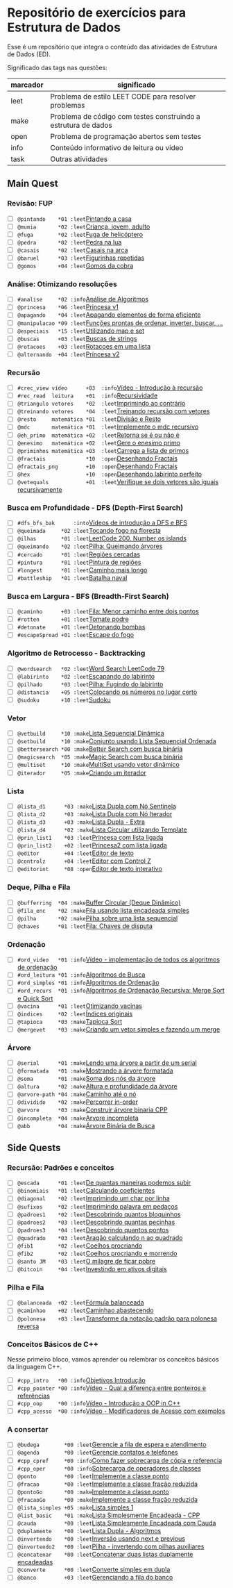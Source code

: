 # Repositório de exercícios para Estrutura de Dados

Esse é um repositório que integra o conteúdo das atividades de Estrutura de Dados (ED).

Significado das tags nas questões:

| marcador  | significado
| --------- | -----------
| leet      | Problema de estilo LEET CODE para resolver problemas
| make      | Problema de código com testes construindo a estrutura de dados
| open      | Problema de programação abertos sem testes
| info      | Conteúdo informativo de leitura ou vídeo
| task      | Outras atividades

## Main Quest

### Revisão: FUP

- [ ] `@pintando    *01 :leet`[Pintando a casa](https://github.com/qxcodefup/arcade/blob/master/base/pintando/Readme.md)
- [ ] `@mumia       *02 :leet`[Criança, jovem, adulto](https://github.com/qxcodefup/arcade/blob/master/base/mumia/Readme.md)
- [ ] `@fuga        *02 :leet`[Fuga de helicóptero](https://github.com/qxcodefup/arcade/blob/master/base/fuga/Readme.md)
- [ ] `@pedra       *02 :leet`[Pedra na lua](https://github.com/qxcodefup/arcade/blob/master/base/pedra/Readme.md)
- [ ] `@casais      *02 :leet`[Casais na arca](https://github.com/qxcodefup/arcade/blob/master/base/casais/Readme.md)
- [ ] `@baruel      *03 :leet`[Figurinhas repetidas](https://github.com/qxcodefup/arcade/blob/master/base/baruel/Readme.md)
- [ ] `@gomos       +04 :leet`[Gomos da cobra](https://github.com/qxcodefup/arcade/blob/master/base/gomos/Readme.md)

### Análise: Otimizando resoluções

- [ ] `#analise     *02 :info`[Análise de Algoritmos](wiki/analise/analise.md)
- [ ] `@princesa    *06 :leet`[Princesa v1](base/princesa/Readme.md)
- [ ] `@apagando    *04 :leet`[Apagando elementos de forma eficiente](base/apagando/Readme.md)
- [ ] `@manipulacao *09 :leet`[Funções prontas de ordenar, inverter, buscar, ...](https://github.com/qxcodepoo/arcade/blob/master/base/manipulacao/Readme.md)
- [ ] `@especiais   *15 :leet`[Utilizando map e set](https://github.com/qxcodepoo/arcade/blob/master/base/especiais/Readme.md)
- [ ] `@buscas      +03 :leet`[Buscas de strings](base/buscas/Readme.md)
- [ ] `@rotacoes    +03 :leet`[Rotacoes em uma lista](base/rotacoes/Readme.md)
- [ ] `@alternando  +04 :leet`[Princesa v2](base/alternando/Readme.md)

### Recursão

- [ ] `#crec_view vídeo      +03  :info`[Vídeo - Introdução à recursão](https://youtu.be/nEohgkZkm_c?si=XIDgq6jPKlAd9gbz)
- [ ] `#rec_read  leitura    +01  :info`[Recursividade](wiki/recursao/recursao.md)
- [ ] `@triangulo vetores    *02  :leet`[Imprimindo ao contrário](base/triangulo/Readme.md)
- [ ] `@treinando vetores    *04  :leet`[Treinando recursão com vetores](base/treinando/Readme.md)
- [ ] `@resto     matemática *01  :leet`[Divisão e Resto](base/resto/Readme.md)
- [ ] `@mdc       matemática *01  :leet`[Implemente o mdc recursivo](base/mdc/Readme.md)
- [ ] `@eh_primo  matemática +02  :leet`[Retorna se é ou não é](base/eh_primo/Readme.md)
- [ ] `@enesimo   matemática +02  :leet`[Gere o enesimo primo](base/enesimo/Readme.md)
- [ ] `@priminhos matemática +03  :leet`[Carrega a lista de primos](base/priminhos/Readme.md)
- [ ] `@fractais             *10  :open`[Desenhando Fractais](base/fractais/Readme.md)
- [ ] `@fractais_png         +10  :open`[Desenhando Fractais](base/fractais_png/Readme.md)
- [ ] `@hex                  +10  :open`[Desenhando labirinto perfeito](base/hex/Readme.md)
- [ ] `@vetequals            +01  :leet`[Verifique se dois vetores são iguais recursivamente](base/vetequals/Readme.md)

### Busca em Profundidade - DFS (Depth-First Search)

- [ ] `#dfs_bfs_bak      :into`[Vídeos de introdução a DFS e BFS](wiki/dfs/Readme.md)
- [ ] `@queimada     *02 :leet`[Tocando fogo na floresta](base/queimada/Readme.md)
- [ ] `@ilhas        *01 :leet`[LeetCode 200. Number os islands](base/ilhas/Readme.md)
- [ ] `@queimando    *02 :leet`[Pilha: Queimando árvores](base/queimando/Readme.md)
- [ ] `#cercado      *01 :leet`[Regiões cercadas](https://leetcode.com/problems/surrounded-regions/description/)
- [ ] `#pintura      *01 :leet`[Pintura de regiões](https://leetcode.com/problems/flood-fill/description/)
- [ ] `#longest      *01 :leet`[Caminho mais longo](https://leetcode.com/problems/longest-increasing-path-in-a-matrix/description/)
- [ ] `#battleship   *01 :leet`[Batalha naval](https://leetcode.com/problems/battleships-in-a-board/description/)

### Busca em Largura - BFS (Breadth-First Search)

- [ ] `@caminho      +03 :leet`[Fila: Menor caminho entre dois pontos](base/caminho/Readme.md)
- [ ] `#rotten       +01 :leet`[Tomate podre](https://leetcode.com/problems/rotting-oranges/description/)
- [ ] `#detonate     +01 :leet`[Detonando bombas](https://leetcode.com/problems/detonate-the-maximum-bombs/description/)
- [ ] `#escapeSpread +01 :leet`[Escape do fogo](https://leetcode.com/problems/escape-the-spreading-fire/description/)

### Algoritmo de Retrocesso - Backtracking

- [ ] `@wordsearch   *02 :leet`[Word Search LeetCode 79](base/wordsearch/Readme.md)
- [ ] `@labirinto    *02 :leet`[Escapando do labirinto](base/labirinto/Readme.md)
- [ ] `@pilhado      *03 :leet`[Pilha: Fugindo do labirinto](base/pilhado/Readme.md)
- [ ] `@distancia    +05 :leet`[Colocando os números no lugar certo](base/distancia/Readme.md)
- [ ] `@sudoku       +10 :leet`[Sudoku](base/sudoku/Readme.md)

### Vetor

- [ ] `@vetbuild     *10 :make`[Lista Sequencial Dinâmica](base/vetbuild/Readme.md)
- [ ] `@setbuild     *10 :make`[Conjunto usando Lista Sequencial Ordenada](base/setbuild/Readme.md)
- [ ] `@bettersearch *00 :make`[Better Search com busca binária](base/bettersearch/Readme.md)
- [ ] `@magicsearch  *05 :make`[Magic Search com busca binária](base/magicsearch/Readme.md)
- [ ] `@multiset     *10 :make`[MultiSet usando vetor dinâmico](base/multiset/Readme.md)
- [ ] `@iterador     *05 :make`[Criando um iterador](base/iterador/Readme.md)

### Lista

- [ ] `@lista_d1      *03 :make`[Lista Dupla com Nó Sentinela](base/lista_d1/Readme.md)
- [ ] `@lista_d2      *03 :make`[Lista Dupla com Nó Iterador](base/lista_d2/Readme.md)
- [ ] `@lista_d3      +03 :make`[Lista Dupla - Extra](base/lista_d3/Readme.md)
- [ ] `@lista_d4      *02 :make`[Lista Circular utilizando Template](base/lista_d4/Readme.md)
- [ ] `@prin_list1    *03 :leet`[Princesa com lista ligada](base/prin_list1/Readme.md)
- [ ] `@prin_list2    +02 :leet`[Princesa2 com lista ligada](base/prin_list2/Readme.md)
- [ ] `@editor        +04 :leet`[Editor de texto](base/editor/Readme.md)
- [ ] `@controlz      +04 :leet`[Editor com Control Z](base/controlz/Readme.md)
- [ ] `@editorint     *08 :open`[Editor de texto interativo](base/editorint/Readme.md)

### Deque, Pilha e Fila

- [ ] `@bufferring  *04 :make`[Buffer Circular (Deque Dinâmico)](base/bufferring/Readme.md)
- [ ] `@fila_enc    *02 :make`[Fila usando lista encadeada simples](base/fila_enc/Readme.md)
- [ ] `@pilha       *02 :make`[Pilha sobre uma lista sequencial](base/pilha/Readme.md)
- [ ] `@chaves      *01 :leet`[Fila: Chaves de disputa](base/chaves/Readme.md)

### Ordenação

- [ ] `#ord_video   *01 :info`[Vídeo - implementação de todos os algoritmos de ordenação](https://youtu.be/k6nODikH_D8?si=tpbDRg139HvdzSIS)
- [ ] `#ord_leitura *01 :info`[Algoritmos de Busca](wiki/busca_ordenacao/busca.md)
- [ ] `#ord_simples *01 :info`[Algoritmos de Ordenação](wiki/busca_ordenacao/ordenacao.md)
- [ ] `#ord_recurs  *01 :info`[Algoritmos de Ordenação Recursiva: Merge Sort e Quick Sort](wiki/ordenacao_recursiva/ordenacao_rec.md)
- [ ] `@vacina      *01 :leet`[Otimizando vacinas](base/vacina/Readme.md)
- [ ] `@indices     *02 :leet`[Índices originais](base/indices/Readme.md)
- [ ] `@tapioca     *03 :make`[Tapioca Sort](base/tapioca/Readme.md)
- [ ] `@mergevet    *03 :make`[Criando um vetor simples e fazendo um merge](base/mergevet/Readme.md)

### Árvore

- [ ] `@serial      *01 :make`[Lendo uma árvore a partir de um serial](base/serial/Readme.md)
- [ ] `@formatada   *01 :make`[Mostrando a árvore formatada](base/formatada/Readme.md)
- [ ] `@soma        *01 :make`[Soma dos nós da árvore](base/soma/Readme.md)
- [ ] `@altura      *02 :make`[Altura e profundidade da árvore](base/altura/Readme.md)
- [ ] `@arvore-path *04 :make`[Caminho até o nó](base/arvore-path/Readme.md)
- [ ] `@dividido    *02 :make`[Percorrer in-order](base/dividido/Readme.md)
- [ ] `@arvore      *03 :make`[Construir árvore binaria CPP](base/arvore/Readme.md)
- [ ] `@incompleta  *04 :make`[Arvore incompleta](base/incompleta/Readme.md)
- [ ] `@abb         *04 :make`[Árvore Binária de Busca](base/abb/Readme.md)

## Side Quests

### Recursão: Padrões e conceitos

- [ ] `@escada      *01 :leet`[De quantas maneiras podemos subir](base/escada/Readme.md)
- [ ] `@binomiais   *01 :leet`[Calculando coeficientes](base/binomiais/Readme.md)
- [ ] `@diagonal    *02 :leet`[Imprimindo um char por linha](base/diagonal/Readme.md)
- [ ] `@sufixos     *02 :leet`[Imprimindo palavra em pedaços](base/sufixos/Readme.md)
- [ ] `@padroes1    *02 :leet`[Descobrindo quantos bloquinhos](base/padroes1/Readme.md)
- [ ] `@padroes2    *03 :leet`[Descobrindo quantas pecinhas](base/padroes2/Readme.md)
- [ ] `@padroes3    *04 :leet`[Descobrindo quantos pontos](base/padroes3/Readme.md)
- [ ] `@quadrado    *03 :leet`[Aragão calculando n ao quadrado](base/quadrado/Readme.md)
- [ ] `@fib1        *02 :leet`[Coelhos procriando](base/fib1/Readme.md)
- [ ] `@fib2        *02 :leet`[Coelhos procriando e morrendo](base/fib2/Readme.md)
- [ ] `@santo JM    *03 :leet`[O milagre de ficar pobre](base/santo/Readme.md)
- [ ] `@bitcoin     *04 :leet`[Investindo em ativos digitais](base/bitcoin/Readme.md)

### Pilha e Fila

- [ ] `@balanceada  +02 :leet`[Fórmula balanceada](base/balanceada/Readme.md)
- [ ] `@caminhao    +02 :leet`[Caminhao abastecendo](base/caminhao/Readme.md)
- [ ] `@polonesa    +03 :leet`[Transforme da notação padrão para polonesa reversa](base/polonesa/Readme.md)

### Conceitos Básicos de C++ <!-- l:cpp -->

Nesse primeiro bloco, vamos aprender ou relembrar os conceitos básicos da linguagem C++.

- [ ] `#cpp_intro   *00 :info`[Objetivos Introdução](wiki/video_intro.md)
- [ ] `#cpp_pointer *00 :info`[Vídeo - Qual a diferença entre ponteiros e referências](https://youtu.be/uz_sTcNdguY?si=YznFcnV6sisot_Sc)
- [ ] `#cpp_oop     *00 :info`[Vídeo - Introdução a OOP in C++](https://youtu.be/w7F587dNwqA?si=2UMhfS9_DcAh-gjF)
- [ ] `#cpp_acesso  *00 :info`[Vídeo - Modificadores de Acesso com exemplos](https://youtu.be/n1RfuPbzG-M?si=kwaSjo9Ng1g4waOK)

### A consertar<!-- l:cpp -->

- [ ] `@budega        *00 :leet`[Gerencie a fila de espera e atendimento](https://github.com/qxcodepoo/arcade/blob/master/base/budega/Readme.md)
- [ ] `@agenda        *00 :leet`[Gerencie contatos e telefones](https://github.com/qxcodepoo/arcade/blob/master/base/agenda/Readme.md)
- [ ] `#cpp_cpref     *00 :info`[Como fazer sobrecarga de cópia e referencia](wiki/tad/sobrecarga.md)
- [ ] `#cpp_oper      *00 :info`[Sobrecarga de operadores de classes](wiki/tad/sobrecarga_operadores.md)
- [ ] `@ponto         *00 :leet`[Implemente a classe ponto](base/ponto/Readme.md)
- [ ] `@fracao        *00 :leet`[Implemente a classe fração reduzida](base/fracao/Readme.md)
- [ ] `@pontoGo       *00 :make`[Implemente a classe ponto](base/pontoGo/Readme.md)
- [ ] `@fracaoGo      *00 :make`[Implemente a classe fração reduzida](base/fracaoGo/Readme.md)
- [ ] `@lista_simples +05 :make`[Lista simples 1](base/lista_simples/Readme.md)
- [ ] `@list_basic    *01 :make`[Lista Simplesmente Encadeada - CPP](base/list_basic/Readme.md)
- [ ] `@cauda         *00 :leet`[Lista Simplesmente Encadeada com Cauda](base/cauda/Readme.md)
- [ ] `@duplamente    *00 :leet`[Lista Dupla - Algoritmos](base/duplamente/Readme.md)
- [ ] `@invertendo    *00 :leet`[Inversão usando next e previous](base/invertendo/Readme.md)
- [ ] `@invertendo2   *00 :leet`[Pilha - invertendo com pilhas auxiliares](base/invertendo2/Readme.md)
- [ ] `@concatenar    *00 :leet`[Concatenar duas listas duplamente encadeadas](base/concatenar/Readme.md)
- [ ] `@converte      *00 :leet`[Converte simples em dupla](base/converte/Readme.md)
- [ ] `@banco         +03 :leet`[Gerenciando a fila do banco](base/banco/Readme.md)